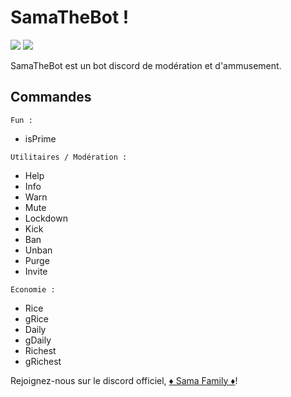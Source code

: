 # SamaTheBot !

![](https://img.shields.io/badge/build-passed-brightgreen.svg)
[![](https://img.shields.io/badge/chat-Discord-blue.svg)](https://discord.gg/EUnPFSW)

SamaTheBot est un bot discord de modération et d'ammusement.

## Commandes
```Fun :```
- isPrime

```Utilitaires / Modération :```
- Help
- Info
- Warn
- Mute
- Lockdown
- Kick
- Ban
- Unban
- Purge
- Invite

```Economie :```
- Rice
- gRice
- Daily
- gDaily
- Richest
- gRichest



Rejoignez-nous sur le discord officiel, [♦ Sama Family ♦](https://discord.gg/EUnPFSW)!
